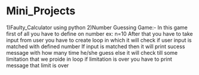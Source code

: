 # Mini_Projects
1)Faulty_Calculator using python
2)Number Guessing Game:-
In this game first of all you have to define on number ex: n=10
After that you have to take input from user you have to create loop in which it will check if user input is matched with defined number 
If input is matched then it will print sucess message with how many time he/she guess
else it will check till some limitation that we proide in loop
if limitation is over you have to print message that limit is over

